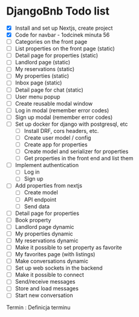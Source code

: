 # DjangoBnb Todo list

- [x] Install and set up Nextjs, create project
- [x] Code for navbar - 1odcinek minuta 56
- [ ] Categories on the front page
- [ ] List properties on the front page (static)
- [ ] Detail page for properties (static)
- [ ] Landlord page (static)
- [ ] My reservations (static)
- [ ] My properties (static)
- [ ] Inbox page (static)
- [ ] Detail page for chat (static)
- [ ] User menu popup
- [ ] Create reusable modal window
- [ ] Log in modal (remember error codes)
- [ ] Sign up modal (remember error codes)
- [ ] Set up docker for django with postgresql, etc
  - [ ] Install DRF, cors headers, etc.
  - [ ] Create user model / config
  - [ ] Create app for properties
  - [ ] Create model and serializer for properties
  - [ ] Get properties in the front end and list them
- [ ] Implement authentication
  - [ ] Log in
  - [ ] Sign up
- [ ] Add properties from nextjs
  - [ ] Create model
  - [ ] API endpoint
  - [ ] Send data
- [ ] Detail page for properties
- [ ] Book property
- [ ] Landlord page dynamic
- [ ] My properties dynamic
- [ ] My reservations dynamic
- [ ] Make it possible to set property as favorite
- [ ] My favorites page (with listings)
- [ ] Make conversations dynamic
- [ ] Set up web sockets in the backend
- [ ] Make it possible to connect
- [ ] Send/receive messages
- [ ] Store and load messages
- [ ] Start new conversation

Termin
: Definicja terminu